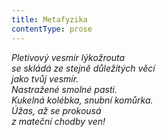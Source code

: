 ```yaml
---
title: Metafyzika
contentType: prose
---
```


<section>

_Pletivový vesmír lýkožrouta  
se skládá ze stejně důležitých věcí  
jako tvůj vesmír.  
Nastražené smolné pasti.  
Kukelná kolébka, snubní komůrka.  
Úžas, až se prokousá  
z mateční chodby ven!_

</section>
